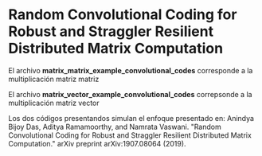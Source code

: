 # Random Convolutional Coding for Robust and Straggler Resilient Distributed Matrix Computation

El archivo **matrix_matrix_example_convolutional_codes** corresponde a la multiplicación matriz matriz

El archivo **matrix_vector_example_convolutional_codes** correpsonde a la multiplicación matriz vector

Los dos códigos presentandos simulan el enfoque presentado en: 
Anindya Bijoy Das, Aditya Ramamoorthy, and Namrata Vaswani. "Random Convolutional Coding for Robust and Straggler Resilient Distributed Matrix Computation." arXiv preprint arXiv:1907.08064 (2019).
